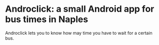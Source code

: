 # Androclick: a small Android app for bus times in Naples

Androclick lets you to know how may time you have to wait for a certain bus.
